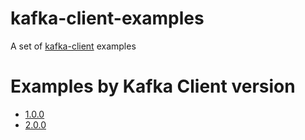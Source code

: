 # kafka-client-examples

A set of [kafka-client][1] examples 

[1]: https://github.com/mageddo-projects/kafka-client

# Examples by Kafka Client version

* [1.0.0](https://github.com/mageddo-projects/kafka-client-examples/tree/v1.0.0)
* [2.0.0](https://github.com/mageddo-projects/kafka-client-examples/tree/v2.0.0)
